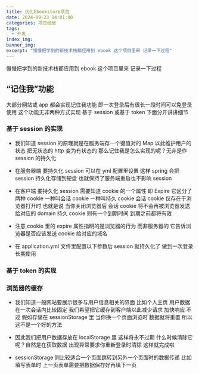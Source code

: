```yaml
---
title: 优化Ebookstore项目
date: 2024-09-23 14:01:00
categories: 项目经验
tags:
  - 开发
index_img:
banner_img:
excerpt: "慢慢把学到的新技术栈都应用到 ebook 这个项目里来 记录一下过程"
---
```


慢慢把学到的新技术栈都应用到 ebook 这个项目里来 记录一下过程

## “记住我”功能

大部分网站或 app 都会实现记住我功能 即一次登录后有很长一段时间可以免登录使用 这个功能无非两种方式实现 基于 session 或基于 token 下面分开讲讲细节

### 基于 session 的实现

- 我们知道 session 的原理就是在服务端存一个键值对的 Map 以此维护用户的状态 把无状态的 http 变为有状态的 那么记住我是怎么实现的呢？无非是作 session 的持久化

- 在服务器端 要持久化 session 可以在 yml 配置里设置 这样 spring 会把 session 持久化存储到硬盘 也就保持了服务端重启也不影响 session

- 在客户端 要持久化 session 需要知道 cookie 的一个属性 即 Expire 它区分了两种 cookie 一种叫会话 cookie 一种叫持久 cookie 会话 cookie 仅存在于浏览器打开时 也就是说 当你关闭浏览器后 会话 cookie 将不会再被浏览器发送给对应的 domain 持久 cookie 则有一个到期时间 到期之前都将有效

- 注意 cookie 里的 expire 属性指明的是浏览器的行为 而非服务器的 它告诉浏览器是否应该发送 cookie 给对应的域名

- 在 application.yml 文件里配置以下参数后 session 就持久化了 做到一次登录长期使用

### 基于 token 的实现

### 浏览器的缓存

- 我们知道一般网站要展示很多与用户信息相关的界面 比如个人主页 用户数据在一次会话内比较固定 我们希望把它缓存到客户端以此减少请求 加快响应 不过 假如存储在 sessionStorage 里 当你换一个页面浏览时 数据就将重置 所以这不是一个好的方法

- 因此我们把用户数据存放在 localStorage 里 这样将永不过期 什么时候清除它呢？自然是在获取数据 出现异常要求你重新登录时清除 这样就完成啦

- sessionStorage 则比较适合一个页面跳转到另外一个页面时的数据传递 比如填写表单时 上一页表单需要把数据保存好再填下一页
